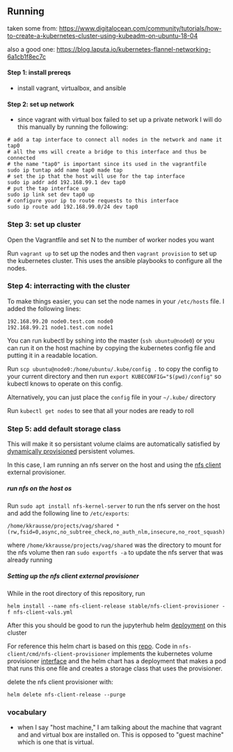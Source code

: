 ## Running

taken some from:
https://www.digitalocean.com/community/tutorials/how-to-create-a-kubernetes-cluster-using-kubeadm-on-ubuntu-18-04

also a good one:
https://blog.laputa.io/kubernetes-flannel-networking-6a1cb1f8ec7c

#### Step 1: install prereqs

- install vagrant, virtualbox, and ansible

#### Step 2: set up network

- since vagrant with virtual box failed to set up a private network I will
  do this manually by running the following:
```
# add a tap interface to connect all nodes in the network and name it tap0
# all the vms will create a bridge to this interface and thus be connected
# the name "tap0" is important since its used in the vagrantfile
sudo ip tuntap add name tap0 made tap
# set the ip that the host will use for the tap interface
sudo ip addr add 192.168.99.1 dev tap0
# put the tap interface up
sudo ip link set dev tap0 up
# configure your ip to route requests to this interface
sudo ip route add 192.168.99.0/24 dev tap0
```

### Step 3: set up cluster

Open the Vagrantfile and set N to the number of worker nodes you want

Run `vagrant up` to set up the nodes and then `vagrant provision` to set up
the kubernetes cluster. This uses the ansible playbooks to configure all the
nodes.

### Step 4: interracting with the cluster

To make things easier, you can set the node names in your `/etc/hosts` file.
I added the following lines:
```
192.168.99.20 node0.test.com node0
192.168.99.21 node1.test.com node1
```

You can run kubectl by sshing into the master (`ssh ubuntu@node0`) or you can
run it on the host machine by copying the kubernetes config file and putting it
in a readable location.

Run `scp ubuntu@node0:/home/ubuntu/.kube/config .` to copy the config to your
current directory and then run `export KUBECONFIG="$(pwd)/config"` so kubectl
knows to operate on this config.

Alternatively, you can just place the `config` file in your `~/.kube/` directory

Run `kubectl get nodes` to see that all your nodes are ready to roll

### Step 5: add default storage class

This will make it so persistant volume claims are automatically satisfied by
[dynamically provisioned](
https://kubernetes.io/docs/concepts/storage/dynamic-provisioning/) persistent
volumes.

In this case, I am running an nfs server on the host and using the [nfs client](
https://github.com/helm/charts/tree/master/stable/nfs-client-provisioner)
external provisioner.

##### run nfs on the host os

Run `sudo apt install nfs-kernel-server` to run the nfs server on the host and
add the following line to `/etc/exports`:
```
/home/kkrausse/projects/vag/shared *(rw,fsid=0,async,no_subtree_check,no_auth_nlm,insecure,no_root_squash)
```
where `/home/kkrausse/projects/vag/shared` was the directory to mount for the nfs volume
then ran `sudo exportfs -a` to update the nfs server that was already running

##### Setting up the nfs client external provisioner

While in the root directory of this repository, run
```
helm install --name nfs-client-release stable/nfs-client-provisioner -f nfs-client-vals.yml 
```
After this you should be good to run the jupyterhub helm [deployment](
https://zero-to-jupyterhub.readthedocs.io/en/latest/index.html) on this cluster

For reference this helm chart is based on this [repo](https://github.com/kubernetes-incubator/external-storage/tree/master/nfs-client).
Code in `nfs-client/cmd/nfs-client-provisioner` implements the kubernetes volume provisioner [interface](
https://github.com/kubernetes-sigs/sig-storage-lib-external-provisioner/blob/master/controller/volume.go)
and the helm chart has a deployment that makes a pod that runs this one file
and creates a storage class that uses the provisioner.


delete the nfs client provisioner with:
```
helm delete nfs-client-release --purge
```

### vocabulary

- when I say "host machine," I am talking about the machine that vagrant and
  and virtual box are installed on. This is opposed to "guest machine" which
  is one that is virtual.
